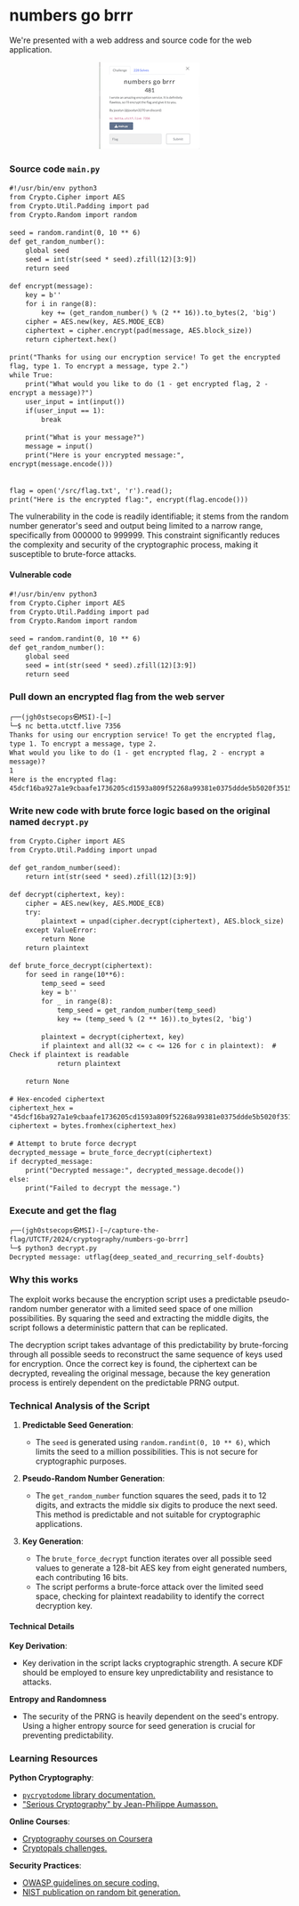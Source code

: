 # numbers go brrr
We're presented with a web address and source code for the web application.

<p align="center">
  <img src="./_resources/a257d01dfa91419eb9a0bc53930ef914.png" alt="numbers go brrr" />
</p>

### Source code `main.py`
```
#!/usr/bin/env python3
from Crypto.Cipher import AES
from Crypto.Util.Padding import pad
from Crypto.Random import random

seed = random.randint(0, 10 ** 6)
def get_random_number():
    global seed 
    seed = int(str(seed * seed).zfill(12)[3:9])
    return seed

def encrypt(message):
    key = b''
    for i in range(8):
        key += (get_random_number() % (2 ** 16)).to_bytes(2, 'big')
    cipher = AES.new(key, AES.MODE_ECB)
    ciphertext = cipher.encrypt(pad(message, AES.block_size))
    return ciphertext.hex()

print("Thanks for using our encryption service! To get the encrypted flag, type 1. To encrypt a message, type 2.")
while True:
    print("What would you like to do (1 - get encrypted flag, 2 - encrypt a message)?")
    user_input = int(input())
    if(user_input == 1):
        break

    print("What is your message?")
    message = input()
    print("Here is your encrypted message:", encrypt(message.encode()))


flag = open('/src/flag.txt', 'r').read();
print("Here is the encrypted flag:", encrypt(flag.encode()))

```

The vulnerability in the code is readily identifiable; it stems from the random number generator's seed and output being limited to a narrow range, specifically from 000000 to 999999. This constraint significantly reduces the complexity and security of the cryptographic process, making it susceptible to brute-force attacks.

#### Vulnerable code
```
#!/usr/bin/env python3
from Crypto.Cipher import AES
from Crypto.Util.Padding import pad
from Crypto.Random import random

seed = random.randint(0, 10 ** 6)
def get_random_number():
    global seed 
    seed = int(str(seed * seed).zfill(12)[3:9])
    return seed
```

### Pull down an encrypted flag from the web server 
```
┌──(jgh0stsecops㉿MSI)-[~]
└─$ nc betta.utctf.live 7356
Thanks for using our encryption service! To get the encrypted flag, type 1. To encrypt a message, type 2.
What would you like to do (1 - get encrypted flag, 2 - encrypt a message)?
1
Here is the encrypted flag: 45dcf16ba927a1e9cbaafe1736205cd1593a809f52268a99381e0375ddde5b5020f3515edf49f658abc94460dc1d9fd9
```



### Write new code with brute force logic based on the original named `decrypt.py`
```
from Crypto.Cipher import AES
from Crypto.Util.Padding import unpad

def get_random_number(seed):
    return int(str(seed * seed).zfill(12)[3:9])

def decrypt(ciphertext, key):
    cipher = AES.new(key, AES.MODE_ECB)
    try:
        plaintext = unpad(cipher.decrypt(ciphertext), AES.block_size)
    except ValueError:
        return None
    return plaintext

def brute_force_decrypt(ciphertext):
    for seed in range(10**6):
        temp_seed = seed
        key = b''
        for _ in range(8):
            temp_seed = get_random_number(temp_seed)
            key += (temp_seed % (2 ** 16)).to_bytes(2, 'big')

        plaintext = decrypt(ciphertext, key)
        if plaintext and all(32 <= c <= 126 for c in plaintext):  # Check if plaintext is readable
            return plaintext

    return None

# Hex-encoded ciphertext
ciphertext_hex = "45dcf16ba927a1e9cbaafe1736205cd1593a809f52268a99381e0375ddde5b5020f3515edf49f658abc94460dc1d9fd9"
ciphertext = bytes.fromhex(ciphertext_hex)

# Attempt to brute force decrypt
decrypted_message = brute_force_decrypt(ciphertext)
if decrypted_message:
    print("Decrypted message:", decrypted_message.decode())
else:
    print("Failed to decrypt the message.")

```
### Execute and get the flag
```
┌──(jgh0stsecops㉿MSI)-[~/capture-the-flag/UTCTF/2024/cryptography/numbers-go-brrr]
└─$ python3 decrypt.py
Decrypted message: utflag{deep_seated_and_recurring_self-doubts}
```

### Why this works
The exploit works because the encryption script uses a predictable pseudo-random number generator with a limited seed space of one million possibilities. By squaring the seed and extracting the middle digits, the script follows a deterministic pattern that can be replicated. 

The decryption script takes advantage of this predictability by brute-forcing through all possible seeds to reconstruct the same sequence of keys used for encryption. Once the correct key is found, the ciphertext can be decrypted, revealing the original message, because the key generation process is entirely dependent on the predictable PRNG output.


### Technical Analysis of the Script

1. **Predictable Seed Generation**: 
   - The `seed` is generated using `random.randint(0, 10 ** 6)`, which limits the seed to a million possibilities. This is not secure for cryptographic purposes.

2. **Pseudo-Random Number Generation**: 
   - The `get_random_number` function squares the seed, pads it to 12 digits, and extracts the middle six digits to produce the next seed. This method is predictable and not suitable for cryptographic applications.

3. **Key Generation**: 
   - The `brute_force_decrypt` function iterates over all possible seed values to generate a 128-bit AES key from eight generated numbers, each contributing 16 bits.
   - The script performs a brute-force attack over the limited seed space, checking for plaintext readability to identify the correct decryption key.

#### Technical Details

**Key Derivation**: 
- Key derivation in the script lacks cryptographic strength. A secure KDF should be employed to ensure key unpredictability and resistance to attacks.

**Entropy and Randomness** 
- The security of the PRNG is heavily dependent on the seed's entropy. Using a higher entropy source for seed generation is crucial for preventing predictability.

### Learning Resources
**Python Cryptography**:
- [`pycryptodome` library documentation.](https://pycryptodome.readthedocs.io/en/latest/)
- ["Serious Cryptography" by Jean-Philippe Aumasson.](https://www.amazon.com/Serious-Cryptography-Practical-Introduction-Encryption/dp/1593278268)

**Online Courses**:
- [Cryptography courses on Coursera](https://www.coursera.org/search?query=Cryptography)
- [Cryptopals challenges.](https://cryptopals.com)

**Security Practices**:
- [OWASP guidelines on secure coding.](https://owasp.org/www-project-secure-coding-practices-quick-reference-guide/stable-en/01-introduction/05-introduction)
- [NIST publication on random bit generation.](https://csrc.nist.gov/projects/random-bit-generation)
